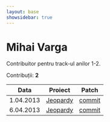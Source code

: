 ```yaml
---
layout: base
showsidebar: true
---
```


# Mihai Varga

Contribuitor pentru track-ul anilor 1-2.

Contribuții: **2**

|Data |Proiect | Patch |
|-----|--------|-------|
| 1.04.2013|[Jeopardy][jeopy]|[commit](https://github.com/dfilimon/Jeopy/pull/32)|
| 6.04.2013|[Jeopardy][jeopy]|[commit](https://github.com/dfilimon/Jeopy/pull/33)|

[jeopy]: https://github.com/dfilimon/Jeopy "Jeopardy"
